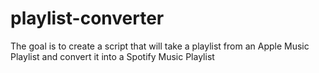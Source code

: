 # playlist-converter
The goal is to create a script that will take a playlist from an Apple Music Playlist and convert it into a Spotify Music Playlist
